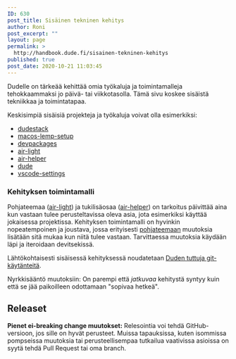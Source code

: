 ```yaml
---
ID: 630
post_title: Sisäinen tekninen kehitys
author: Roni
post_excerpt: ""
layout: page
permalink: >
  http://handbook.dude.fi/sisainen-tekninen-kehitys
published: true
post_date: 2020-10-21 11:03:45
---
```

<!-- wp:paragraph -->
<p>Dudelle on tärkeää kehittää omia työkaluja ja toimintamalleja tehokkaammaksi jo päivä- tai viikkotasolla. Tämä sivu koskee sisäistä tekniikkaa ja toimintatapaa.</p>
<!-- /wp:paragraph -->

<!-- wp:paragraph -->
<p>Keskisimpiä sisäisiä projekteja ja työkaluja voivat olla esimerkiksi:</p>
<!-- /wp:paragraph -->

<!-- wp:list -->
<ul><li><a class="github" href="https://github.com/digitoimistodude/dudestack">dudestack</a></li><li><a class="github" href="https://github.com/digitoimistodude/macos-lemp-setup">macos-lemp-setup</a></li><li><a href="https://github.com/digitoimistodude/devpackages">devpackages</a></li><li><a class="github" href="https://github.com/digitoimistodude/air-light">air-light</a></li><li><a class="github" href="https://github.com/digitoimistodude/air-helper">air-helper</a></li><li><a class="github" href="https://github.com/digitoimistodude/dude">dude</a></li><li><a class="github" href="https://github.com/ronilaukkarinen/vscode-settings">vscode-settings</a></li></ul>
<!-- /wp:list -->

<!-- wp:heading {"level":3} -->
<h3>Kehityksen toimintamalli</h3>
<!-- /wp:heading -->

<!-- wp:paragraph -->
<p>Pohjateemaa (<a class="github" href="https://github.com/digitoimistodude/air-light">air-light</a>) ja tukilisäosaa (<a class="github" href="https://github.com/digitoimistodude/air-helper">air-helper</a>) on tarkoitus päivittää aina kun vastaan tulee perusteltavissa oleva asia, jota esimerkiksi käyttää jokaisessa projektissa. Kehityksen toimintamalli on hyvinkin nopeatempoinen ja joustava, jossa erityisesti <a href="https://github.com/digitoimistodude/air-light">pohjateemaan</a> muutoksia lisätään sitä mukaa kun niitä tulee vastaan. Tarvittaessa muutoksia käydään läpi ja iteroidaan devitsekissä.</p>
<!-- /wp:paragraph -->

<!-- wp:paragraph -->
<p>Lähtökohtaisesti sisäisessä kehityksessä noudatetaan <a href="https://handbook.dude.fi/wordpress-kehitys/git-open-source">Duden tuttuja git-käytänteitä</a>.</p>
<!-- /wp:paragraph -->

<!-- wp:paragraph -->
<p>Nyrkkisääntö muutoksiin: On parempi että <em>jatkuvaa</em> kehitystä syntyy kuin että se jää paikoilleen odottamaan "sopivaa hetkeä".</p>
<!-- /wp:paragraph -->

<!-- wp:heading -->
<h2>Releaset</h2>
<!-- /wp:heading -->

<!-- wp:paragraph -->
<p><strong>Pienet ei-breaking change muutokset:</strong> Relesointia voi tehdä GitHub-versioon, jos sille on hyvät perusteet. Muissa tapauksissa, kuten isommissa pompseissa muutoksia tai perusteellisempaa tutkailua vaativissa asioissa on syytä tehdä Pull Request tai oma branch.</p>
<!-- /wp:paragraph -->
